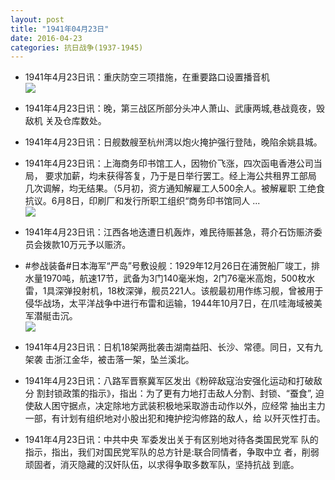 ```yaml
---
layout: post
title: "1941年04月23日"
date: 2016-04-23
categories: 抗日战争(1937-1945)
---
```


<meta name="referrer" content="no-referrer" />

- 1941年4月23日讯：重庆防空三项措施，在重要路口设置播音机 <br/><img src="https://ww4.sinaimg.cn/large/aca367d8jw1f371564x2tj205t06zgm8.jpg" />

- 1941年4月23日讯：晚，第三战区所部分头冲人萧山、武康两城,巷战竟夜，毁敌机 关及仓库数处。 

- 1941年4月23日讯：日舰数艘至杭州湾以炮火掩护强行登陆，晚陷余姚县城。 

- 1941年4月23日讯：上海商务印书馆工人，因物价飞涨，四次函电香港公司当局， 要求加薪，均未获得答复，乃于是日举行罢工。经上海公共租界工部局 几次调解，均无结果。（5月初，资方通知解雇工人500余人。被解雇职 工绝食抗议。6月8日，印刷厂和发行所职工组织“商务印书馆同人 ... <br/><img src="https://ww4.sinaimg.cn/large/aca367d8jw1f36i35lucbj20c809z3zt.jpg" />

- 1941年4月23日讯：江西各地迭遭日机轰炸，难民待赈甚急，蒋介石饬赈济委员会拨款10万元予以赈济。 

- #参战装备#日本海军“严岛”号敷设舰：1929年12月26日在浦贺船厂竣工，排水量1970吨，航速17节，武备为3门140毫米炮，2门76毫米高炮，500枚水雷，1具深弹投射机，18枚深弹，舰员221人。该舰最初用作练习舰，曾被用于侵华战场，太平洋战争中进行布雷和运输，1944年10月7日，在爪哇海域被美军潜艇击沉。 <br/><img src="https://ww1.sinaimg.cn/large/aca367d8jw1f36emfae9fj20da0hp76q.jpg" />

- 1941年4月23日讯：日机18架两批袭击湖南益阳、长沙、常德。同日，又有九架袭 击浙江金华，被击落一架，坠兰溪北。 

- 1941年4月23日讯：八路军晋察冀军区发出《粉碎敌寇治安强化运动和打破敌分 割封锁政策的指示》，指出：为了更有力地打击敌人分割、封锁、“蚕食”, 迫使敌人困守据点，决定除地方武装积极地采取游击动作以外，应经常 抽出主力一部，有计划有组织地对小股出犯和掩护挖沟修路的敌人，给 以歼灭性打击。 

- 1941年4月23日讯：中共中央 军委发出关于有区别地对待各类国民党军 队的指示，指出，我们对国民党军队的总方针是:联合同情者，争取中立 者，削弱顽固者，消灭隐藏的汉奸队伍，以求得争取多数军队，坚持抗战 到底。 

